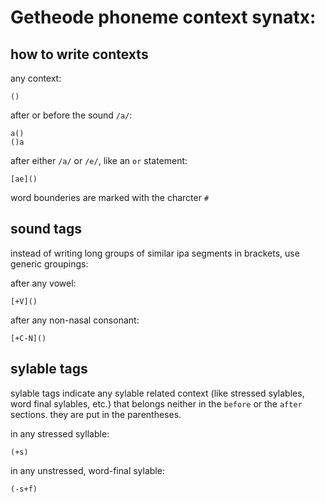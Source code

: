 # Getheode phoneme context synatx:

## how to write contexts

any context: 
```
()
```

after or before the sound `/a/`: 
```
a()
()a
```
after either `/a/` or `/e/`, like an `or` statement:
```
[ae]()
```
word bounderies are marked with the charcter `#`

## sound tags

instead of writing long groups of similar ipa segments in brackets, use generic groupings:

after any vowel:
```
[+V]()
```
after any non-nasal consonant:
```
[+C-N]()
```

## sylable tags

sylable tags indicate any sylable related context (like stressed sylables, word final sylables, etc.) that belongs neither in the `before` or the `after` sections. they are put in the parentheses.

in any stressed syllable:
```
(+s)
```
in any unstressed, word-final sylable:
```
(-s+f)
```